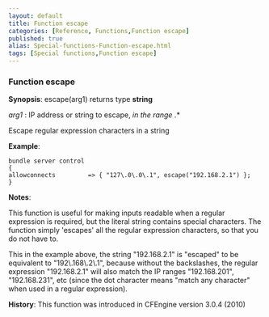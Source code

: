 ```yaml
---
layout: default
title: Function escape
categories: [Reference, Functions,Function escape]
published: true
alias: Special-functions-Function-escape.html
tags: [Special functions,Function escape]
---
```


### Function escape

**Synopsis**: escape(arg1) returns type **string**

  
 *arg1* : IP address or string to escape, *in the range* .\*   

Escape regular expression characters in a string

**Example**:  
   

```cf3
bundle server control
{
allowconnects         => { "127\.0\.0\.1", escape("192.168.2.1") };
}
```

**Notes**:  
   

This function is useful for making inputs readable when a regular
expression is required, but the literal string contains special
characters. The function simply 'escapes' all the regular expression
characters, so that you do not have to.

This in the example above, the string "192.168.2.1" is "escaped" to be
equivalent to "192\\.168\\.2\\.1", because without the backslashes, the
regular expression "192.168.2.1" will also match the IP ranges
"192.168.201", "192.168.231", etc (since the dot character means "match
any character" when used in a regular expression).

**History**: This function was introduced in CFEngine version 3.0.4
(2010)
